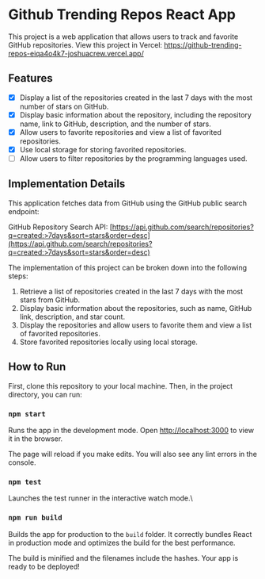 # Github Trending Repos React App

This project is a web application that allows users to track and favorite GitHub repositories. 
View this project in Vercel: https://github-trending-repos-eiqa4o4k7-joshuacrew.vercel.app/

## Features

- [x] Display a list of the repositories created in the last 7 days with the most number of stars on GitHub.
- [x] Display basic information about the repository, including the repository name, link to GitHub, description, and the number of stars.
- [x] Allow users to favorite repositories and view a list of favorited repositories.
- [x] Use local storage for storing favorited repositories.
- [ ] Allow users to filter repositories by the programming languages used.

## Implementation Details

This application fetches data from GitHub using the GitHub public search endpoint:

GitHub Repository Search API: [https://api.github.com/search/repositories?q=created:>7days&sort=stars&order=desc](https://api.github.com/search/repositories?q=created:>7days&sort=stars&order=desc)

The implementation of this project can be broken down into the following steps:

1. Retrieve a list of repositories created in the last 7 days with the most stars from GitHub.
2. Display basic information about the repositories, such as name, GitHub link, description, and star count.
3. Display the repositories and allow users to favorite them and view a list of favorited repositories.
4. Store favorited repositories locally using local storage.

## How to Run

First, clone this repository to your local machine. Then, in the project directory, you can run:

### `npm start`

Runs the app in the development mode.
Open [http://localhost:3000](http://localhost:3000) to view it in the browser.

The page will reload if you make edits.
You will also see any lint errors in the console.

### `npm test`

Launches the test runner in the interactive watch mode.\

### `npm run build`

Builds the app for production to the `build` folder.
It correctly bundles React in production mode and optimizes the build for the best performance.

The build is minified and the filenames include the hashes.
Your app is ready to be deployed!

